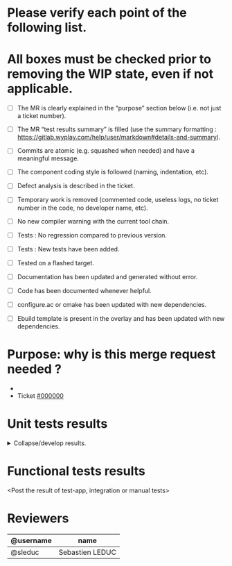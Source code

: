 # Please verify each point of the following list.
# All boxes must be checked prior to removing the WIP state, even if not applicable.

- [ ] The MR is clearly explained in the “purpose” section below (i.e. not just a ticket number).
- [ ] The MR “test results summary” is filled (use the summary formatting : https://gitlab.wyplay.com/help/user/markdown#details-and-summary).
- [ ] Commits are atomic (e.g. squashed when needed) and have a meaningful message.
- [ ] The component coding style is followed (naming, indentation, etc).
- [ ] Defect analysis is described in the ticket.
- [ ] Temporary work is removed (commented code, useless logs, no ticket number in the code, no developer name, etc).
- [ ] No new compiler warning with the current tool chain.
- [ ] Tests : No regression compared to previous version.
- [ ] Tests : New tests have been added.
- [ ] Tested on a flashed target.
- [ ] Documentation has been updated and generated without error.
- [ ] Code has been documented whenever helpful.
- [ ] configure.ac or cmake has been updated with new dependencies.
- [ ] Ebuild template is present in the overlay and has been updated with new dependencies.


# Purpose: why is this merge request needed ?

- <Add a comment here about your modification and update the link with your redmine ID>
- Ticket [#000000](https://projects.wyplay.com/issues/000000)

# Unit tests results

<details>
<summary>Collapse/develop results.</summary>
<pre><code>

********** PASTE RESULTS HERE ********** 

</code></pre>
</details>


# Functional tests results

<Post the result of test-app, integration or manual tests>

# Reviewers

| @username |      name       
|----------|-----------------
| @sleduc   | Sebastien LEDUC

